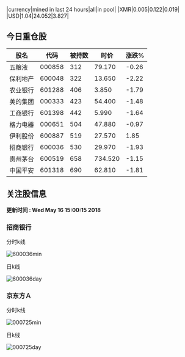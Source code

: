 |currency|mined in last 24 hours|all|in pool|
|XMR|0.005|0.122|0.019|
|USD|1.04|24.052|3.827|

## 今日重仓股 

|股名|代码|被持数|时价|涨跌%|
|---|---|---|---|---|
|五粮液|000858|312|79.170|-0.26|
|保利地产|600048|322|13.650|-2.22|
|农业银行|601288|406|3.850|-1.79|
|美的集团|000333|423|54.400|-1.48|
|工商银行|601398|442|5.990|-1.64|
|格力电器|000651|504|47.880|-0.97|
|伊利股份|600887|519|27.570|1.85|
|招商银行|600036|530|29.970|-1.93|
|贵州茅台|600519|658|734.520|-1.15|
|中国平安|601318|690|62.810|-1.81|

## 关注股信息
**更新时间 : Wed May 16 15:00:15 2018**
### 招商银行 
分时k线

![600036min](http://image.sinajs.cn/newchart/min/n/sh600036.gif)

日k线

![600036day](http://image.sinajs.cn/newchart/daily/n/sh600036.gif)

### 京东方Ａ 
分时k线

![000725min](http://image.sinajs.cn/newchart/min/n/sz000725.gif)

日k线

![000725day](http://image.sinajs.cn/newchart/daily/n/sz000725.gif)
